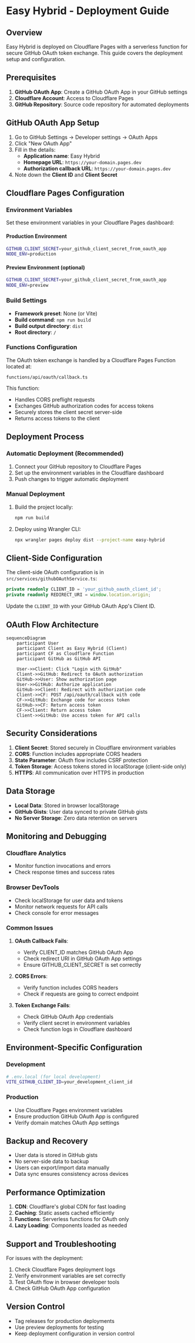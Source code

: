 # Easy Hybrid - Deployment Guide

## Overview

Easy Hybrid is deployed on Cloudflare Pages with a serverless function for secure GitHub OAuth token exchange. This guide covers the deployment setup and configuration.

## Prerequisites

1. **GitHub OAuth App**: Create a GitHub OAuth App in your GitHub settings
2. **Cloudflare Account**: Access to Cloudflare Pages
3. **GitHub Repository**: Source code repository for automated deployments

## GitHub OAuth App Setup

1. Go to GitHub Settings → Developer settings → OAuth Apps
2. Click "New OAuth App"
3. Fill in the details:
   - **Application name**: Easy Hybrid
   - **Homepage URL**: `https://your-domain.pages.dev`
   - **Authorization callback URL**: `https://your-domain.pages.dev`
4. Note down the **Client ID** and **Client Secret**

## Cloudflare Pages Configuration

### Environment Variables

Set these environment variables in your Cloudflare Pages dashboard:

#### Production Environment
```bash
GITHUB_CLIENT_SECRET=your_github_client_secret_from_oauth_app
NODE_ENV=production
```

#### Preview Environment (optional)
```bash
GITHUB_CLIENT_SECRET=your_github_client_secret_from_oauth_app
NODE_ENV=preview
```

### Build Settings

- **Framework preset**: None (or Vite)
- **Build command**: `npm run build`
- **Build output directory**: `dist`
- **Root directory**: `/`

### Functions Configuration

The OAuth token exchange is handled by a Cloudflare Pages Function located at:
```
functions/api/oauth/callback.ts
```

This function:
- Handles CORS preflight requests
- Exchanges GitHub authorization codes for access tokens
- Securely stores the client secret server-side
- Returns access tokens to the client

## Deployment Process

### Automatic Deployment (Recommended)

1. Connect your GitHub repository to Cloudflare Pages
2. Set up the environment variables in the Cloudflare dashboard
3. Push changes to trigger automatic deployment

### Manual Deployment

1. Build the project locally:
   ```bash
   npm run build
   ```

2. Deploy using Wrangler CLI:
   ```bash
   npx wrangler pages deploy dist --project-name easy-hybrid
   ```

## Client-Side Configuration

The client-side OAuth configuration is in `src/services/githubOAuthService.ts`:

```typescript
private readonly CLIENT_ID = 'your_github_oauth_client_id';
private readonly REDIRECT_URI = window.location.origin;
```

Update the `CLIENT_ID` with your GitHub OAuth App's Client ID.

## OAuth Flow Architecture

```mermaid
sequenceDiagram
    participant User
    participant Client as Easy Hybrid (Client)
    participant CF as Cloudflare Function
    participant GitHub as GitHub API

    User->>Client: Click "Login with GitHub"
    Client->>GitHub: Redirect to OAuth authorization
    GitHub->>User: Show authorization page
    User->>GitHub: Authorize application
    GitHub->>Client: Redirect with authorization code
    Client->>CF: POST /api/oauth/callback with code
    CF->>GitHub: Exchange code for access token
    GitHub->>CF: Return access token
    CF->>Client: Return access token
    Client->>GitHub: Use access token for API calls
```

## Security Considerations

1. **Client Secret**: Stored securely in Cloudflare environment variables
2. **CORS**: Function includes appropriate CORS headers
3. **State Parameter**: OAuth flow includes CSRF protection
4. **Token Storage**: Access tokens stored in localStorage (client-side only)
5. **HTTPS**: All communication over HTTPS in production

## Data Storage

- **Local Data**: Stored in browser localStorage
- **GitHub Gists**: User data synced to private GitHub gists
- **No Server Storage**: Zero data retention on servers

## Monitoring and Debugging

### Cloudflare Analytics
- Monitor function invocations and errors
- Check response times and success rates

### Browser DevTools
- Check localStorage for user data and tokens
- Monitor network requests for API calls
- Check console for error messages

### Common Issues

1. **OAuth Callback Fails**:
   - Verify CLIENT_ID matches GitHub OAuth App
   - Check redirect URI in GitHub OAuth App settings
   - Ensure GITHUB_CLIENT_SECRET is set correctly

2. **CORS Errors**:
   - Verify function includes CORS headers
   - Check if requests are going to correct endpoint

3. **Token Exchange Fails**:
   - Check GitHub OAuth App credentials
   - Verify client secret in environment variables
   - Check function logs in Cloudflare dashboard

## Environment-Specific Configuration

### Development
```bash
# .env.local (for local development)
VITE_GITHUB_CLIENT_ID=your_development_client_id
```

### Production
- Use Cloudflare Pages environment variables
- Ensure production GitHub OAuth App is configured
- Verify domain matches OAuth App settings

## Backup and Recovery

- User data is stored in GitHub gists
- No server-side data to backup
- Users can export/import data manually
- Data sync ensures consistency across devices

## Performance Optimization

1. **CDN**: Cloudflare's global CDN for fast loading
2. **Caching**: Static assets cached efficiently
3. **Functions**: Serverless functions for OAuth only
4. **Lazy Loading**: Components loaded as needed

## Support and Troubleshooting

For issues with the deployment:

1. Check Cloudflare Pages deployment logs
2. Verify environment variables are set correctly
3. Test OAuth flow in browser developer tools
4. Check GitHub OAuth App configuration

## Version Control

- Tag releases for production deployments
- Use preview deployments for testing
- Keep deployment configuration in version control